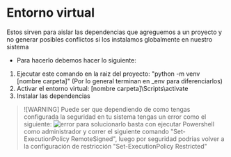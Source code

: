 # Entorno virtual

Estos sirven para aislar las dependencias que agreguemos a un proyecto y no generar posibles conflictos si los instalamos globalmente en nuestro sistema

* Para hacerlo debemos hacer lo siguiente:

1. Ejecutar este comando en la raiz del proyecto: "python -m venv [nombre carpeta]" (Por lo general terminan en _env para diferenciarlos)
2. Activar el entorno virtual: [nombre carpeta]\Scripts\activate
3. Instalar las dependencias

>![WARNING]
> Puede ser que dependiendo de como tengas configurada la seguridad en tu sistema tengas un error como el siguiente:
> ![error](error.png)
> para solucionarlo basta con ejecutar Powershell como administrador y correr el siguiente comando "Set-ExecutionPolicy RemoteSigned", luego por seguridad podrias volver a la configuración de restricción "Set-ExecutionPolicy Restricted"
